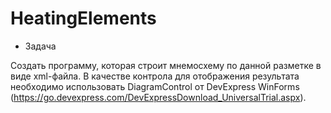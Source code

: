 # HeatingElements

* Задача

Cоздать программу, которая строит мнемосхему по данной разметке в виде xml-файла. В качестве контрола для отображения результата необходимо использовать DiagramControl от DevExpress WinForms (https://go.devexpress.com/DevExpressDownload_UniversalTrial.aspx).
